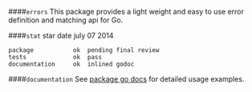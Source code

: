 ####`errors`
This package provides a light weight and easy to use error definition and matching api for Go.

####`stat`
    star date         july 07 2014
    
    package           ok  pending final review
    tests             ok  pass
    documentation     ok  inlined godoc

####`documentation`
See [package go docs](https://godoc.org/github.com/elasticsearch/escargo/errors) for detailed usage examples.

